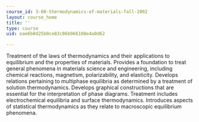 ```yaml
---
course_id: 3-00-thermodynamics-of-materials-fall-2002
layout: course_home
title: ''
type: course
uid: eae6b8d25b0ce83c06b966108e4a0d62

---
```

Treatment of the laws of thermodynamics and their applications to equilibrium and the properties of materials. Provides a foundation to treat general phenomena in materials science and engineering, including chemical reactions, magnetism, polarizability, and elasticity. Develops relations pertaining to multiphase equilibria as determined by a treatment of solution thermodynamics. Develops graphical constructions that are essential for the interpretation of phase diagrams. Treatment includes electrochemical equilibria and surface thermodynamics. Introduces aspects of statistical thermodynamics as they relate to macroscopic equilibrium phenomena.
